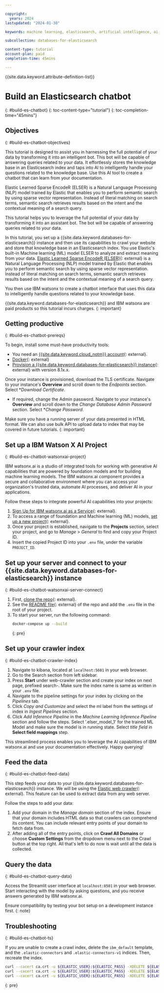 ```yaml
---

copyright:
  years: 2024
lastupdated: "2024-01-30"

keywords: machine learning, elasticsearch, artificial intelligence, ai, model, vector search, bot

subcollection: databases-for-elasticsearch

content-type: tutorial
account-plan: paid
completion-time: 45mins

---
```


{{site.data.keyword.attribute-definition-list}}

# Build an Elasticsearch chatbot
{: #build-es-chatbot}
{: toc-content-type="tutorial"}
{: toc-completion-time="45mins"}

## Objectives
{: #build-es-chatbot-objectives}

This tutorial is designed to assist you in harnessing the full potential of your data by transforming it into an intelligent bot. This bot will be capable of answering queries related to your data. It effortlessly stores the knowledge base in an Elasticsearch index and taps into AI to intelligently handle your questions related to the knowledge base. Use this AI tool to create a chatbot that can learn from your documentation.

Elastic Learned Sparse EncodeR (ELSER) is a Natural Language Processing (NLP) model trained by Elastic that enables you to perform semantic search by using sparse vector representation. Instead of literal matching on search terms, semantic search retrieves results based on the intent and the contextual meaning of a search query.

This tutorial helps you to leverage the full potential of your data by transforming it into an assistant bot. The bot will be capable of answering queries related to your data.

In this tutorial, you set up a {{site.data.keyword.databases-for-elasticsearch}} instance and then use its capabilities to crawl your website and store that knowledge base in an Elasticsearch index. You use Elastic's built-in Machine learning (ML) model ELSER to analyze and extract meaning from your data. [Elastic Learned Sparse EncodeR (ELSER)](https://www.elastic.co/guide/en/machine-learning/current/ml-nlp-elser.html){: external} is a Natural Language Processing (NLP) model trained by Elastic that enables you to perform semantic search by using sparse vector representation. Instead of literal matching on search terms, semantic search retrieves results based on the intent and the contextual meaning of a search query.

You then use IBM watsonx to create a chatbot interface that uses this data to intelligently handle questions related to your knowledge base.

{{site.data.keyword.databases-for-elasticsearch}} and IBM watsonx are paid products so this tutorial incurs charges.
{: important}

## Getting productive
{: #build-es-chatbot-prereqs}

To begin, install some must-have productivity tools:

- You need an [{{site.data.keyword.cloud_notm}} account](https://cloud.ibm.com/registration){: external}.
- [Docker](https://www.docker.com/get-started/){: external}
- [Provision a {{site.data.keyword.databases-for-elasticsearch}} instance](https://cloud.ibm.com/databases/databases-for-elasticsearch/create){: external} with version 8.1x.x.

Once your instance is provisioned, download the TLS certificate. Navigate to your instance's **Overview** and scroll down to the *Endpoints* section. Select **Download Certificate*.
- If required, change the Admin password. Navigate to your instance's **Overview** and scroll down to the *Change Database Admin Password* section. Select **Change Password*.

Make sure you have a running server of your data presented in HTML format. We can also use bulk API to upload data to index that may be covered in future tutorials.
{: important}

## Set up a IBM Watson X AI Project
{: #build-es-chatbot-watsonxai-project}

IBM watsonx.ai is a studio of integrated tools for working with generative AI capabilities that are powered by foundation models and for building machine learning models. The IBM watsonx.ai component provides a secure and collaborative environment where you can access your organization's trusted data, automate AI processes, and deliver AI in your applications.

Follow these steps to integrate powerful AI capabilities into your projects:

1. [Sign Up for IBM watsonx.ai as a Service](https://www.ibm.com/docs/en/watsonx-as-a-service?topic=started-signing-up-watsonx){: external}.
1. To access a range of foundation and Machine learning (ML) models, [set up a new project](https://www.ibm.com/docs/en/watsonx-as-a-service?topic=projects-creating-project#create-a-project){: external}.
1. Once your project is established, navigate to the **Projects** section, select your project, and go to *Manage* > *General* to find and copy your Project ID.
1. Insert the copied Project ID into your `.env` file, under the variable `PROJECT_ID`.

## Set up your server and connect to your {{site.data.keyword.databases-for-elasticsearch}} instance
{: #build-es-chatbot-watsonxai-server-connect}

1. First, [clone the repo](https://github.com/IBM/icd-elastic-bot){: external}.
1. See the [README file](https://github.ibm.com/Dhananjay-Meena/icd-elastic-bot/blob/main/README.md){: external} of the repo and add the `.env` file in the root of your project.
1. To start your server, run the following command:
   ```sh
   docker-compose up --build
   ```
   {: pre}

## Set up your crawler index
{: #build-es-chatbot-crawler-index}

1. Navigate to kibana, located at `localhost:5601` in your web browser.
1. Go to the Search section from left sidebar.
1. Press **Start** under web-crawler section and create your index on next page, prefixed search-. Make sure the index name is same as written in your `.env` file.
1. Navigate to the pipeline settings for your index by clicking on the *Pipelines* tab.
1. Click *Copy and Customize* and select the ml label from the settings of index in *Ingest Pipelines* section.
1. Click *Add Inference Pipeline* in the *Machine Learning Inference Pipeline* section and follow the steps. Select '.elser_model_1' for the trained ML Model and make sure the model is in running state. Select *title field* in **Select field mappings** step.

This streamlined process enables you to leverage the AI capabilities of IBM watsonx.ai and use your documentation effectively. Happy querying!

## Feed the data
{: #build-es-chatbot-feed-data}

This step feeds your data to your {{site.data.keyword.databases-for-elasticsearch}} instance. We will be using the [Elastic web crawler](https://www.elastic.co/guide/en/enterprise-search/current/crawler-private-network-cloud.html){: external}. This feature can be used to extract data from any web server.

Follow the steps to add your data:

1. Add your domain in the *Manage domain* section of the index. Ensure that your domain includes HTML data so that crawlers can comprehend its content. You can include relevant entry points of your domain to fetch data from.
1. After adding all of the entry points, click on **Crawl All Domains** or choose **Custom Settings** from the dropdown menu next to the Crawl button at the top right. All that's left to do now is wait until all the data is collected.

## Query the data
{: #build-es-chatbot-query-data}

Access the Streamlit user interface at `localhost:8501` in your web browser. Start interacting with the model by asking questions, and you receive answers generated by IBM watsonx.ai.

Ensure compatibility by testing your bot setup on a development instance first.
{: note}


## Troubleshooting
{: #build-es-chatbot-ts}

If you are unable to create a crawl index, delete the `ibm_default` template, and the `.elastic-connectors` and `.elastic-connectors-v1` indices. Then, recreate the index.

```sh
curl --cacert ca.crt -u ${ELASTIC_USER}:${ELASTIC_PASS} -XDELETE ${ELASTIC_HOST}/.elastic_connectors
curl --cacert ca.crt -u ${ELASTIC_USER}:${ELASTIC_PASS} -XDELETE ${ELASTIC_HOST}/.elastic-connectors-v1
curl --cacert ca.crt -u ${ELASTIC_USER}:${ELASTIC_PASS} -XDELETE ${ELASTIC_HOST}/_template/ibm_defaults
```
{: pre}
